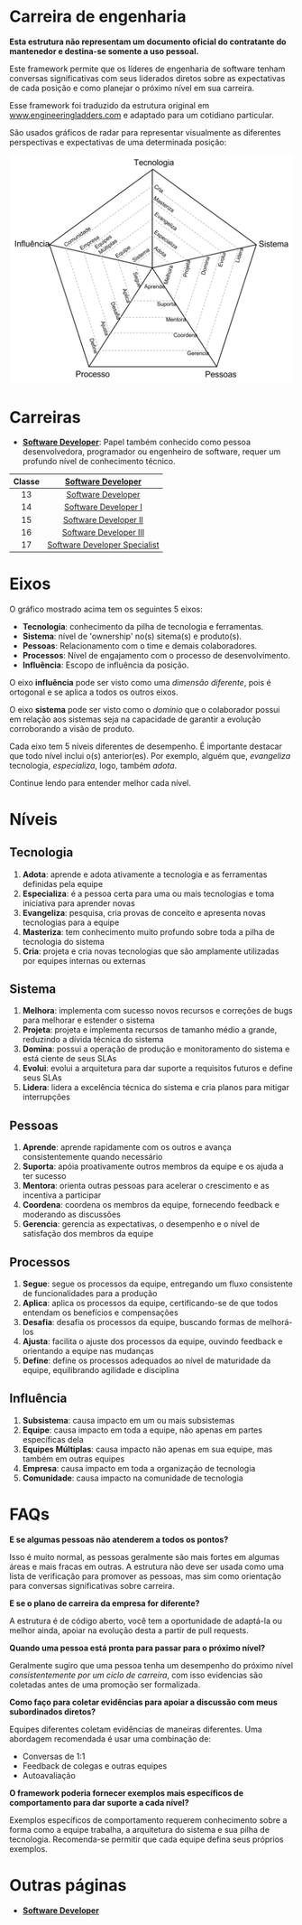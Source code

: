 # Carreira de engenharia

**Esta estrutura não representam um documento oficial do contratante do mantenedor e destina-se somente a uso pessoal.**

Este framework permite que os líderes de engenharia de software tenham conversas significativas com seus liderados diretos sobre as expectativas de cada posição e como planejar o próximo nível em sua carreira.

Esse framework foi traduzido da estrutura original em www.engineeringladders.com e adaptado para um cotidiano particular.

São usados gráficos de radar para representar visualmente as diferentes perspectivas e expectativas de uma determinada posição:

<picture>
  <source media="(prefers-color-scheme: dark)" srcset="charts/template-dark.png">
  <source media="(prefers-color-scheme: light)" srcset="charts/template.png">
  <img alt="Template Chart" src="charts/template.png">
</picture>

# Carreiras

* [**Software Developer**](Developer.md): Papel também conhecido como pessoa desenvolvedora, programador ou engenheiro de software, requer um profundo nível de conhecimento técnico.

| Classe | [Software Developer](Developer.md) |
| :---: | :---: |
| 13 | [Software Developer](Developer.md#d1---developer-1) |
| 14 | [Software Developer I](Developer.md#d2---developer-2) |
| 15 | [Software Developer II](Developer.md#d3---developer-3) |
| 16 | [Software Developer III](Developer.md#d4---developer-4) |
| 17 | [Software Developer Specialist](Developer.md#d5---developer-5) |

# Eixos

O gráfico mostrado acima tem os seguintes 5 eixos:
* **Tecnologia**: conhecimento da pilha de tecnologia e ferramentas.
* **Sistema**: nível de 'ownership' no(s) sitema(s) e produto(s).
* **Pessoas**: Relacionamento com o time e demais colaboradores.
* **Processos**: Nível de engajamento com o processo de desenvolvimento.
* **Influência**: Escopo de influência da posição.

O eixo **influência** pode ser visto como uma *dimensão diferente*, pois é ortogonal e se aplica a todos os outros eixos.

O eixo **sistema** pode ser visto como o *domínio* que o colaborador possui em relação aos sistemas seja na capacidade de garantir a evolução corroborando a visão de produto.

Cada eixo tem 5 níveis diferentes de desempenho. É importante destacar que todo nível inclui o(s) anterior(es). Por exemplo, alguém que, *evangeliza* tecnologia, *especializa*, logo, também *adota*.

Continue lendo para entender melhor cada nível.

# Níveis

## Tecnologia

1. **Adota**: aprende e adota ativamente a tecnologia e as ferramentas definidas pela equipe
2. **Especializa**: é a pessoa certa para uma ou mais tecnologias e toma iniciativa para aprender novas
3. **Evangeliza**: pesquisa, cria provas de conceito e apresenta novas tecnologias para a equipe
4. **Masteriza**: tem conhecimento muito profundo sobre toda a pilha de tecnologia do sistema
5. **Cria**: projeta e cria novas tecnologias que são amplamente utilizadas por equipes internas ou externas

## Sistema

1. **Melhora**: implementa com sucesso novos recursos e correções de bugs para melhorar e estender o sistema
2. **Projeta**: projeta e implementa recursos de tamanho médio a grande, reduzindo a dívida técnica do sistema
3. **Domina**: possui a operação de produção e monitoramento do sistema e está ciente de seus SLAs
4. **Evolui**: evolui a arquitetura para dar suporte a requisitos futuros e define seus SLAs
5. **Lidera**: lidera a excelência técnica do sistema e cria planos para mitigar interrupções

## Pessoas

1. **Aprende**: aprende rapidamente com os outros e avança consistentemente quando necessário
2. **Suporta**: apóia proativamente outros membros da equipe e os ajuda a ter sucesso
3. **Mentora**: orienta outras pessoas para acelerar o crescimento e as incentiva a participar
4. **Coordena**: coordena os membros da equipe, fornecendo feedback e moderando as discussões
5. **Gerencia**: gerencia as expectativas, o desempenho e o nível de satisfação dos membros da equipe

## Processos

1. **Segue**: segue os processos da equipe, entregando um fluxo consistente de funcionalidades para a produção
2. **Aplica**: aplica os processos da equipe, certificando-se de que todos entendam os benefícios e compensações
3. **Desafia**: desafia os processos da equipe, buscando formas de melhorá-los
4. **Ajusta**: facilita o ajuste dos processos da equipe, ouvindo feedback e orientando a equipe nas mudanças
5. **Define**: define os processos adequados ao nível de maturidade da equipe, equilibrando agilidade e disciplina

## Influência

1. **Subsistema**: causa impacto em um ou mais subsistemas
2. **Equipe**: causa impacto em toda a equipe, não apenas em partes específicas dela
3. **Equipes Múltiplas**: causa impacto não apenas em sua equipe, mas também em outras equipes
4. **Empresa**: causa impacto em toda a organização de tecnologia
5. **Comunidade**: causa impacto na comunidade de tecnologia

# FAQs

**E se algumas pessoas não atenderem a todos os pontos?**

Isso é muito normal, as pessoas geralmente são mais fortes em algumas áreas e mais fracas em outras. A estrutura não deve ser usada como uma lista de verificação para promover as pessoas, mas sim como orientação para conversas significativas sobre carreira.

**E se o plano de carreira da empresa for diferente?**

A estrutura é de código aberto, você tem a oportunidade de adaptá-la ou melhor ainda, apoiar na evolução desta a partir de pull requests.

**Quando uma pessoa está pronta para passar para o próximo nível?**

Geralmente sugiro que uma pessoa tenha um desempenho do próximo nível *consistentemente por um ciclo de carreira*, com isso evidencias são coletadas antes de uma promoção ser formalizada.

**Como faço para coletar evidências para apoiar a discussão com meus subordinados diretos?**

Equipes diferentes coletam evidências de maneiras diferentes. Uma abordagem recomendada é usar uma combinação de:
* Conversas de 1:1
* Feedback de colegas e outras equipes
* Autoavaliação

**O framework poderia fornecer exemplos mais específicos de comportamento para dar suporte a cada nível?**

Exemplos específicos de comportamento requerem conhecimento sobre a forma como a equipe trabalha, a arquitetura do sistema e sua pilha de tecnologia. Recomenda-se permitir que cada equipe defina seus próprios exemplos.

# Outras páginas

* [**Software Developer**](Developer.md)